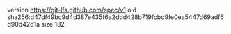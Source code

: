 version https://git-lfs.github.com/spec/v1
oid sha256:d47df49bc9d4d387e435f6a2ddd428b719fcbd9fe0ea5447d69adf6d90d42d1a
size 182
